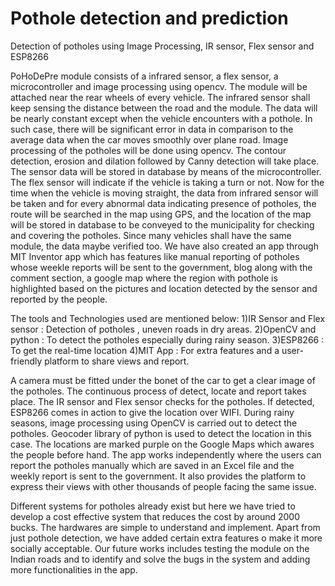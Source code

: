# Pothole detection and prediction

Detection of potholes using Image Processing, IR sensor, Flex sensor and ESP8266

PoHoDePre module consists of a infrared sensor, a flex sensor, a microcontroller and image processing using opencv. The module will be attached near the rear wheels of every vehicle. The infrared sensor shall keep sensing the distance between the road and the module. The data will be nearly constant except when the vehicle encounters with a pothole. In such case, there will be significant error in data in comparison to the average data when the car moves smoothly over plane road. Image processing of the potholes will be done using opencv. The contour detection, erosion and dilation followed by Canny detection will take place. The sensor data will be stored in database by means of the microcontroller. The flex sensor will indicate if the vehicle is taking a turn or not. Now for the time when the vehicle is moving straight, the data from infrared sensor will be taken and for every abnormal data indicating presence of potholes, the route will be searched in the map using GPS, and the location of the map will be stored in database to be conveyed to the municipality for checking and covering the potholes. Since many vehicles shall have the same module, the data maybe verified too.
We have also created an app through MIT Inventor app which has features like manual reporting of potholes whose weekle reports will be sent to the government, blog along with the comment section, a google map where the region with pothole is highlighted based on the pictures and location detected by the sensor and reported by the people.







The tools and Technologies used are mentioned below:
1)IR Sensor and Flex sensor : Detection of potholes , uneven roads in dry areas.
2)OpenCV and python : To detect the potholes especially during rainy season.
3)ESP8266 : To get the real-time location 
4)MIT App : For extra features and a user-friendly platform to share views and report.






A camera must be fitted under the bonet of the car to get a clear image of the potholes. The continuous process of detect, locate and report takes place. The IR sensor and Flex sensor checks for the potholes. If detected, ESP8266 comes in action to give the location over WIFI. During rainy seasons, image processing using OpenCV is carried out to detect the potholes. Geocoder library of python is used to detect the location in this case. The locations are marked purple on the Google Maps which awares the people before hand.
The app works independently where the users can report the potholes manually which are saved in an Excel file and the weekly report is sent to the government. It also provides the platform to express their views with other thousands of people facing the same issue.






Different systems for potholes already exist but here we have tried to develop a cost effective system that reduces the cost by around 2000 bucks. The hardwares are simple to understand and implement. Apart from just pothole detection, we have added certain extra features o make it more socially acceptable. Our future works includes testing the module on the Indian roads and to identify and solve the bugs in the system and adding more functionalities in the app.  



